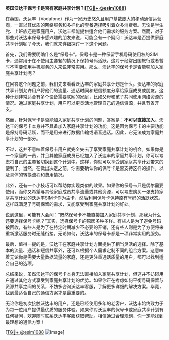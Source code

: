 **英国沃达丰保号卡是否有家庭共享计划？[[TG💪+ @esim1088](https://t.me/s/esim1088)]**

在英国，沃达丰（Vodafone）作为一家历史悠久且用户基数庞大的移动通信运营商，一直以其优质的网络服务和多样化的套餐选择吸引着众多消费者。无论是学生党、上班族还是家庭用户，沃达丰都能提供适合他们需求的服务方案。然而，对于那些对沃达丰保号卡感兴趣的朋友来说，可能会有一个疑问：沃达丰是否提供家庭共享计划呢？今天，我们就来详细探讨一下这个问题。

首先，我们需要明确什么是“保号卡”。保号卡是一种保留手机号码使用权的SIM卡，通常用于在不使用主套餐的情况下保持号码活跃。这对于经常出国旅行或者暂时不需要使用手机服务的人来说非常实用。那么，沃达丰的保号卡是否能够加入家庭共享计划呢？

在回答这个问题之前，我们先来看看沃达丰的家庭共享计划是什么。沃达丰的家庭共享计划允许用户将他们的流量、通话时间和短信额度分享给家庭成员或朋友。这种计划非常适合有多个设备需要联网的家庭，比如父母和孩子共同使用网络资源的情况。通过家庭共享计划，用户可以更灵活地管理自己的通信资源，并且节省开支。

然而，针对保号卡是否能加入家庭共享计划的问题，答案是：**不可以直接加入**。沃达丰的保号卡本身并不具备加入家庭共享计划的功能。这是因为保号卡的主要功能是保持号码活跃，而不是用来进行数据传输或语音通话。因此，它无法成为家庭共享计划的一部分。

不过，这并不意味着保号卡用户就完全失去了享受家庭共享计划的机会。如果你是一个家庭的一员，并且其他家庭成员已经加入了沃达丰的家庭共享计划，你可以考虑将自己的主套餐切换到这个计划中。这样，你就可以享受到家庭共享计划带来的便利了。当然，在做出决定之前，你需要确认你的保号卡是否支持这样的操作，以及具体的转换流程和费用情况。

此外，还有一个小技巧可以帮助你实现类似的效果。如果你的保号卡只是偶尔需要使用，而你又希望与其他家庭成员共享流量或其他资源，可以考虑购买一张支持家庭共享计划的沃达丰SIM卡作为主卡，然后利用保号卡保持原有号码的活跃状态。这样既满足了号码保留的需求，又能享受到家庭共享计划的好处。

说到这里，可能有人会问：“既然保号卡不能直接加入家庭共享计划，那我为什么还要选择保号卡呢？”其实，选择保号卡的原因多种多样。有些人是为了避免号码被回收，有些人是为了在特定时期减少不必要的开销，还有些人则是为了方便将来重新激活服务时无缝衔接。无论如何，沃达丰的保号卡都是一项非常实用的服务。

最后，值得一提的是，沃达丰在家庭共享计划方面提供了相当灵活的选择。除了基本的流量、通话和短信共享外，还可以根据个人需求定制不同的组合方案。这意味着无论你是需要大量数据流量的家庭，还是更注重通话质量的用户，都可以找到适合自己的选项。

总结来说，虽然沃达丰的保号卡本身无法直接加入家庭共享计划，但这并不妨碍用户通过其他方式享受到家庭共享计划的优势。如果你正在考虑如何平衡号码保留与资源共享之间的关系，不妨多咨询沃达丰客服，了解更多详细的解决方案。毕竟，找到最适合自己的通信方案才是最重要的。

无论你是初次接触沃达丰的用户，还是已经使用多年的老客户，沃达丰始终致力于为每一位用户提供最优质的服务体验。如果你对沃达丰的保号卡或家庭共享计划有任何疑问，欢迎随时联系沃达丰客服获取帮助。相信通过合理规划，你一定能找到最理想的通信方案！

[[TG💪+ @esim1088](https://t.me/s/esim1088) ![Image](https://i.postimg.cc/4NQfJmqS/Snipaste-2025-05-13-00-14-12.png)]